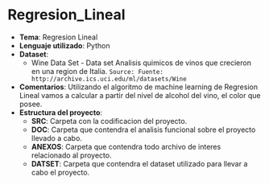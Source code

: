# Regresion_Lineal

- **Tema**: Regresion Lineal
- **Lenguaje utilizado**: Python
- **Dataset**:
  - Wine Data Set - Data set Analisis quimicos de vinos que crecieron en una region de Italia. `Source: Fuente: http://archive.ics.uci.edu/ml/datasets/Wine`
- **Comentarios**: Utilizando el algoritmo de machine learning de Regresion Lineal vamos a calcular a partir del nivel de alcohol del vino, el color que posee.
- **Estructura del proyecto**:
  - **SRC**: Carpeta con la codificacion del proyecto.
  - **DOC**: Carpeta que contendra el analisis funcional sobre el proyecto llevado a cabo.
  - **ANEXOS**: Carpeta que contendra todo archivo de interes relacionado al proyecto.
  - **DATSET**: Carpeta que contendra el dataset utilizado para llevar a cabo el proyecto.
